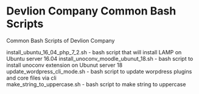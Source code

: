 # Devlion Company Common Bash Scripts  
Common Bash Scripts of Devlion Company

install_ubuntu_16_04_php_7_2.sh - bash script that will install LAMP on Ubuntu server 16.04
install_unoconv_moodle_ubunut_18.sh - bash script to install unoconv extension on Ubunut server 18
update_wordpress_cli_mode.sh - bash script to update worpdress plugins and core files via cli  
make_string_to_uppercase.sh - bash script to make string to uppercase